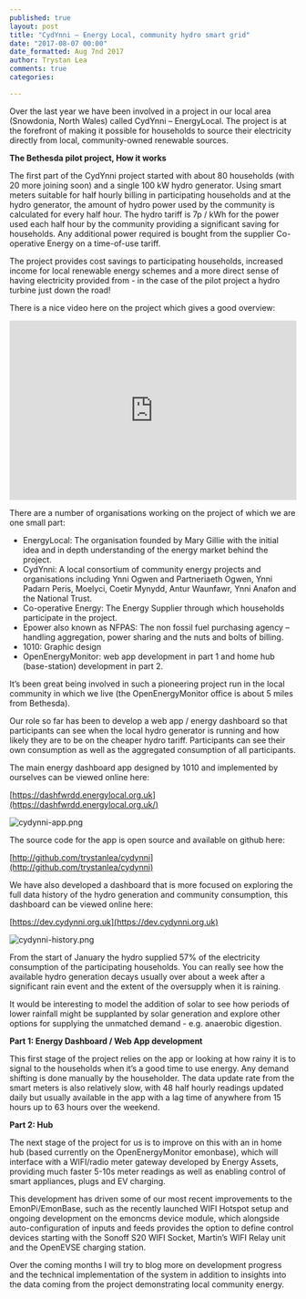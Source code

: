 ```yaml
---
published: true
layout: post
title: "CydYnni – Energy Local, community hydro smart grid"
date: "2017-08-07 00:00"
date_formatted: Aug 7nd 2017
author: Trystan Lea
comments: true
categories:

---
```


Over the last year we have been involved in a project in our local area (Snowdonia, North Wales) called CydYnni – EnergyLocal. The project is at the forefront of making it possible for households to source their electricity directly from local, community-owned renewable sources.

**The Bethesda pilot project, How it works**

The first part of the CydYnni project started with about 80 households (with 20 more joining soon) and a single 100 kW hydro generator. Using smart meters suitable for half hourly billing in participating households and at the hydro generator, the amount of hydro power used by the community is calculated for every half hour. The hydro tariff is 7p / kWh for the power used each half hour by the community providing a significant saving for households. Any additional power required is bought from the supplier Co-operative Energy on a time-of-use tariff.

The project provides cost savings to participating households, increased income for local renewable energy schemes and a more direct sense of having electricity provided from - in the case of the pilot project a hydro turbine just down the road!

There is a nice video here on the project which gives a good overview:

<iframe width="100%" height="315px" src="https://www.youtube.com/embed/3z8GrTBLw8M" frameborder="0" allowfullscreen></iframe>

There are a number of organisations working on the project of which we are one small part:

- EnergyLocal: The organisation founded by Mary Gillie with the initial idea and in depth understanding of the energy market behind the project.
- CydYnni: A local consortium of community energy projects and organisations including Ynni Ogwen and Partneriaeth Ogwen, Ynni Padarn Peris, Moelyci, Coetir Mynydd, Antur Waunfawr, Ynni Anafon and the National Trust.
- Co-operative Energy: The Energy Supplier through which households participate in the project.
- Epower also known as NFPAS: The non fossil fuel purchasing agency – handling aggregation, power sharing and the nuts and bolts of billing.
- 1010: Graphic design
- OpenEnergyMonitor: web app development in part 1 and home hub (base-station) development in part 2.

It’s been great being involved in such a pioneering project run in the local community in which we live (the OpenEnergyMonitor office is about 5 miles from Bethesda).

Our role so far has been to develop a web app / energy dashboard so that participants can see when the local hydro generator is running and how likely they are to be on the cheaper hydro tariff. Participants can see their own consumption as well as the aggregated consumption of all participants.

The main energy dashboard app designed by 1010 and implemented by ourselves can be viewed online here:

[https://dashfwrdd.energylocal.org.uk](https://dashfwrdd.energylocal.org.uk/)

![cydynni-app.png]({{site.image_path}}/cydynni-app.png)

The source code for the app is open source and available on github here:

[http://github.com/trystanlea/cydynni](http://github.com/trystanlea/cydynni)

We have also developed a dashboard that is more focused on exploring the full data history of the hydro generation and community consumption, this dashboard can be viewed online here:

[https://dev.cydynni.org.uk](https://dev.cydynni.org.uk)

![cydynni-history.png]({{site.image_path}}/cydynni-history.png)

From the start of January the hydro supplied 57% of the electricity consumption of the participating households. You can really see how the available hydro generation decays usually over about a week after a significant rain event and the extent of the oversupply when it is raining.

It would be interesting to model the addition of solar to see how periods of lower rainfall might be supplanted by solar generation and explore other options for supplying the unmatched demand - e.g. anaerobic digestion.

**Part 1: Energy Dashboard / Web App development**

This first stage of the project relies on the app or looking at how rainy it is to signal to the households when it’s a good time to use energy. Any demand shifting is done manually by the householder. The data update rate from the smart meters is also relatively slow, with 48 half hourly readings updated daily but usually available in the app with a lag time of anywhere from 15 hours up to 63 hours over the weekend.

**Part 2: Hub**

The next stage of the project for us is to improve on this with an in home hub (based currently on the OpenEnergyMonitor emonbase), which will interface with a WIFI/radio meter gateway developed by Energy Assets, providing much faster 5-10s meter readings as well as enabling control of smart appliances, plugs and EV charging.

This development has driven some of our most recent improvements to the EmonPi/EmonBase, such as the recently launched WIFI Hotspot setup and ongoing development on the emoncms device module, which alongside auto-configuration of inputs and feeds provides the option to define control devices starting with the Sonoff S20 WIFI Socket, Martin’s WIFI Relay unit and the OpenEVSE charging station.

Over the coming months I will try to blog more on development progress and the technical implementation of the system in addition to insights into the data coming from the project demonstrating local community energy.
